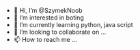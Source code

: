 - 👋 Hi, I’m @SzymekNoob
- 👀 I’m interested in boting 
- 🌱 I’m currently learning python, java script
- 💞️ I’m looking to collaborate on ...
- 📫 How to reach me ...

<!---
SzymekNoob/SzymekNoob is a ✨ special ✨ repository because its `README.md` (this file) appears on your GitHub profile.
You can click the Preview link to take a look at your changes.
--->
